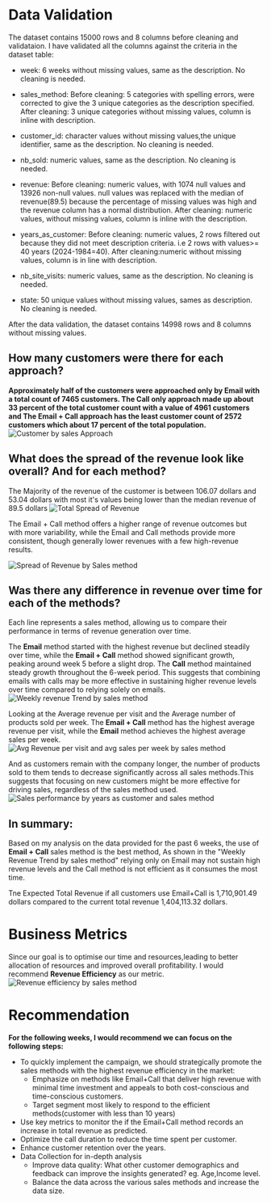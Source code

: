 # Data Validation
The dataset contains 15000 rows and 8 columns before cleaning and validataion. I have validated all the columns against the criteria in the dataset table:

* week: 6 weeks without missing values, same as the description. No cleaning is needed.

* sales_method: Before cleaning: 5 categories with spelling errors, were corrected to give the 3 unique categories as the description specified. After cleaning: 3 unique categories without missing values, column is inline with description.

* customer_id: character values without missing values,the unique identifier, same as the description. No cleaning is needed.

* nb_sold: numeric values, same as the description. No cleaning is needed.

* revenue: Before cleaning: numeric values, with 1074 null values and 13926 non-null values. null values was replaced with the median of revenue(89.5) because the percentage of missing values was high and the revenue column has a normal distribution. After cleaning: numeric values, without missing values, column is inline with the description.

*  years_as_customer: Before cleaning: numeric values, 2 rows filtered out because they did not meet description criteria. i.e 2 rows with values>= 40 years (2024-1984=40). After cleaning:numeric without missing values, column is in line with description.

* nb_site_visits: numeric values, same as the description. No cleaning is needed.

* state: 50 unique values without missing values, sames as description. No cleaning is needed.

After the data validation, the dataset contains 14998 rows and 8 columns without missing values.

## How many customers were there for each approach?

**Approximately half of the customers were approached only by Email with a total count of 7465 customers. The Call only approach made up about 33 percent of the total customer count with a value of 4961 customers and The Email + Call approach has the least customer count of 2572 customers which about 17 percent of the total population.** 
![Customer by sales Approach](images/Customer_by_sales_Approach.jpg)

## What does the spread of the revenue look like overall? And for each method?

The Majority of the revenue of the customer is between 106.07 dollars and 53.04 dollars with most it's values being lower than the median revenue of 89.5 dollars
![Total Spread of Revenue](images/Total_Spread_of_Revenue.jpg)

The Email + Call method offers a higher range of revenue outcomes but with more variability, while the Email and Call methods provide more consistent, though generally lower revenues with a few high-revenue results.

![Spread of Revenue by Sales method](images/Spread_of_Revenue_by_Sales_method.jpg)

## Was there any difference in revenue over time for each of the methods?

Each line represents a sales method, allowing us to compare their performance in terms of revenue generation over time.

The **Email** method started with the highest revenue but declined steadily over time, while the **Email + Call** method showed significant growth, peaking around week 5 before a slight drop. The **Call** method maintained steady growth throughout the 6-week period. This suggests that combining emails with calls may be more effective in sustaining higher revenue levels over time compared to relying solely on emails.
![Weekly revenue Trend by sales method](images/Weekly_revenue_Trend_by_sales_method.jpg)

Looking at the Average revenue per visit and the Average number of products sold per week. The **Email + Call** method has the highest average revenue per visit, while the **Email** method achieves the highest average sales per week.
![Avg Revenue per visit and avg sales per week by sales method](images/Avg_Revenue_per_visit_and_avg_sales_per_week_by_sales_method.jpg)

And as customers remain with the company longer, the number of products sold to them tends to decrease significantly across all sales methods.This suggests that focusing on new customers might be more effective for driving sales, regardless of the sales method used.
![Sales performance by years as customer and sales method](images/Sales_performance_by_years_as_customer_and_sales_method.jpg)

## In summary: 
Based on my analysis on the data provided for the past 6 weeks, the use of **Email + Call** sales method is the best method, As shown in the "Weekly Revenue Trend by sales method" relying only on Email may not sustain high revenue levels and the Call method is not efficient as it consumes the most time.

Tne Expected Total Revenue if all customers use Email+Call is 1,710,901.49 dollars compared to the current total revenue 1,404,113.32 dollars.

# Business Metrics
Since our goal is to optimise our time and resources,leading to better allocation of resources and improved overall profitability. I would recommend **Revenue Efficiency** as our metric.
![Revenue efficiency by sales method](images/Revenue_efficiency_by_sales_method.jpg) 

# Recommendation
**For the following weeks, I would recommend we can focus on the following steps:**

* To quickly implement the campaign, we should strategically promote the sales methods with the highest revenue efficiency in the market:
  * Emphasize on methods like Email+Call that deliver high revenue with minimal time investment and appeals to both cost-conscious and time-conscious customers.
  * Target segment most likely to respond to the efficient methods(customer with less than 10 years)
* Use key metrics to monitor the if the Email+Call method records an increase in total revenue as predicted.
* Optimize the call duration to reduce the time spent per customer.
* Enhance customer retention over the years.
* Data Collection for in-depth analysis
  *  Improve data quality: What other customer demographics and feedback can improve the insights generated? eg. Age,Income level.
  *  Balance the data across the various sales methods and increase the data size.
